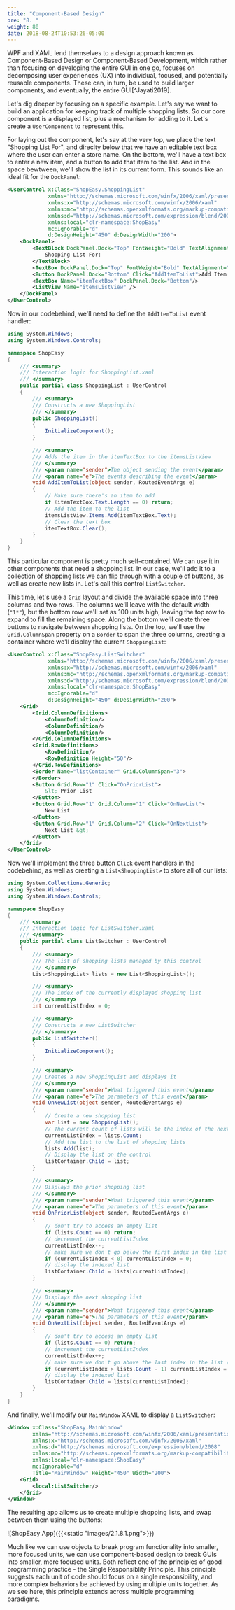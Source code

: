 ```yaml
---
title: "Component-Based Design"
pre: "8. "
weight: 80
date: 2018-08-24T10:53:26-05:00
---
```


WPF and XAML lend themselves to a design approach known as Component-Based Design or Component-Based Development, which rather than focusing on developing the entire GUI in one go, focuses on decomposing user experiences (UX) into individual, focused, and potentially reusable components.  These can, in turn, be used to build larger components, and eventually, the entire GUI[^Jayati2019].

[^Jaytai2019]: Jayati, ["UX Principles for Designing Component Based Systems"](https://opensenselabs.com/blog/articles/uxprinciples-cbs), _opensenselabs.com_, May 30, 2019.

Let's dig deeper by focusing on a specific example.  Let's say we want to build an application for keeping track of multiple shopping lists.  So our core component is a displayed list, plus a mechanism for adding to it. Let's create a `UserComponent` to represent this.

For laying out the component, let's say at the very top, we place the text "Shopping List For", and direclty below that we have an editable text box where the user can enter a store name.  On the bottom, we'll have a text box to enter a new item, and a button to add that item to the list.  And in the space bewtween, we'll show the list in its current form.  This sounds like an ideal fit for the `DockPanel`:

```xml
<UserControl x:Class="ShopEasy.ShoppingList"
             xmlns="http://schemas.microsoft.com/winfx/2006/xaml/presentation"
             xmlns:x="http://schemas.microsoft.com/winfx/2006/xaml"
             xmlns:mc="http://schemas.openxmlformats.org/markup-compatibility/2006" 
             xmlns:d="http://schemas.microsoft.com/expression/blend/2008" 
             xmlns:local="clr-namespace:ShopEasy"
             mc:Ignorable="d" 
             d:DesignHeight="450" d:DesignWidth="200">
    <DockPanel>
        <TextBlock DockPanel.Dock="Top" FontWeight="Bold" TextAlignment="Center">
            Shopping List For:
        </TextBlock>
        <TextBox DockPanel.Dock="Top" FontWeight="Bold" TextAlignment="Center" />
        <Button DockPanel.Dock="Bottom" Click="AddItemToList">Add Item To List</Button>
        <TextBox Name="itemTextBox" DockPanel.Dock="Bottom"/>
        <ListView Name="itemsListView" />
    </DockPanel>
</UserControl>
```
Now in our codebehind, we'll need to define the `AddItemToList` event handler:

```csharp
using System.Windows;
using System.Windows.Controls;

namespace ShopEasy
{
    /// <summary>
    /// Interaction logic for ShoppingList.xaml
    /// </summary>
    public partial class ShoppingList : UserControl
    {
        /// <summary>
        /// Constructs a new ShoppingList
        /// </summary>
        public ShoppingList()
        {
            InitializeComponent();
        }

        /// <summary>
        /// Adds the item in the itemTextBox to the itemsListView
        /// </summary>
        /// <param name="sender">The object sending the event</param>
        /// <param name="e">The events describing the event</param>
        void AddItemToList(object sender, RoutedEventArgs e)
        {
            // Make sure there's an item to add
            if (itemTextBox.Text.Length == 0) return;
            // Add the item to the list
            itemsListView.Items.Add(itemTextBox.Text);
            // Clear the text box
            itemTextBox.Clear();
        }
    }
}
```
This particular component is pretty much self-contained.  We can use it in other components that need a shopping list.  In our case, we'll add it to a collection of shopping lists we can flip through with a couple of buttons, as well as create new lists in.  Let's call this control `ListSwitcher`.  

This time, let's use a `Grid` layout and divide the available space into three columns and two rows.  The columns we'll leave with the default width (`"1*"`), but the bottom row we'll set as 100 units high, leaving the top row to expand to fill the remaining space.  Along the bottom we'll create three buttons to navigate between shopping lists.  On the top, we'll use the `Grid.ColumnSpan` property on a `Border` to span the three columns, creating a container where we'll display the current `ShoppingList`:

```xml
<UserControl x:Class="ShopEasy.ListSwitcher"
             xmlns="http://schemas.microsoft.com/winfx/2006/xaml/presentation"
             xmlns:x="http://schemas.microsoft.com/winfx/2006/xaml"
             xmlns:mc="http://schemas.openxmlformats.org/markup-compatibility/2006" 
             xmlns:d="http://schemas.microsoft.com/expression/blend/2008" 
             xmlns:local="clr-namespace:ShopEasy"
             mc:Ignorable="d" 
             d:DesignHeight="450" d:DesignWidth="200">
    <Grid>
        <Grid.ColumnDefinitions>
            <ColumnDefinition/>
            <ColumnDefinition/>
            <ColumnDefinition/>
        </Grid.ColumnDefinitions>
        <Grid.RowDefinitions>
            <RowDefinition/>
            <RowDefinition Height="50"/>
        </Grid.RowDefinitions>
        <Border Name="listContainer" Grid.ColumnSpan="3">
        </Border>
        <Button Grid.Row="1" Click="OnPriorList">
            &lt; Prior List
        </Button>
        <Button Grid.Row="1" Grid.Column="1" Click="OnNewList">
            New List
        </Button>
        <Button Grid.Row="1" Grid.Column="2" Click="OnNextList">
            Next List &gt;
        </Button>
    </Grid>
</UserControl>
```

Now we'll implement the three button `Click` event handlers in the codebehind, as well as creating a `List<ShoppingList>` to store all of our lists:

```csharp
using System.Collections.Generic;
using System.Windows;
using System.Windows.Controls;

namespace ShopEasy
{
    /// <summary>
    /// Interaction logic for ListSwitcher.xaml
    /// </summary>
    public partial class ListSwitcher : UserControl
    {
        /// <summary>
        /// The list of shopping lists managed by this control
        /// </summary>
        List<ShoppingList> lists = new List<ShoppingList>();

        /// <summary>
        /// The index of the currently displayed shopping list
        /// </summary>
        int currentListIndex = 0;

        /// <summary>
        /// Constructs a new ListSwitcher
        /// </summary>
        public ListSwitcher()
        {
            InitializeComponent();
        }

        /// <summary>
        /// Creates a new ShoppingList and displays it
        /// </summary>
        /// <param name="sender">What triggered this event</param>
        /// <param name="e">The parameters of this event</param>
        void OnNewList(object sender, RoutedEventArgs e)
        {
            // Create a new shopping list
            var list = new ShoppingList();
            // The current count of lists will be the index of the next list added
            currentListIndex = lists.Count;
            // Add the list to the list of shopping lists
            lists.Add(list);
            // Display the list on the control
            listContainer.Child = list;
        }

        /// <summary>
        /// Displays the prior shopping list
        /// </summary>
        /// <param name="sender">What triggered this event</param>
        /// <param name="e">The parameters of this event</param>
        void OnPriorList(object sender, RoutedEventArgs e)
        {
            // don't try to access an empty list 
            if (lists.Count == 0) return;
            // decrement the currentListIndex
            currentListIndex--;
            // make sure we don't go below the first index in the list (0)
            if (currentListIndex < 0) currentListIndex = 0;
            // display the indexed list 
            listContainer.Child = lists[currentListIndex];
        }

        /// <summary>
        /// Displays the next shopping list
        /// </summary>
        /// <param name="sender">What triggered this event</param>
        /// <param name="e">The parameters of this event</param>
        void OnNextList(object sender, RoutedEventArgs e)
        {
            // don't try to access an empty list 
            if (lists.Count == 0) return;
            // increment the currentListIndex
            currentListIndex++;
            // make sure we don't go above the last index in the list (Count - 1)
            if (currentListIndex > lists.Count - 1) currentListIndex = lists.Count - 1;
            // display the indexed list 
            listContainer.Child = lists[currentListIndex];
        }
    }
}
```

And finally, we'll modify our `MainWindow` XAML to display a `ListSwitcher`:

```xml
<Window x:Class="ShopEasy.MainWindow"
        xmlns="http://schemas.microsoft.com/winfx/2006/xaml/presentation"
        xmlns:x="http://schemas.microsoft.com/winfx/2006/xaml"
        xmlns:d="http://schemas.microsoft.com/expression/blend/2008"
        xmlns:mc="http://schemas.openxmlformats.org/markup-compatibility/2006"
        xmlns:local="clr-namespace:ShopEasy"
        mc:Ignorable="d"
        Title="MainWindow" Height="450" Width="200">
    <Grid>
        <local:ListSwitcher/>
    </Grid>
</Window>
```

The resulting app allows us to create multiple shopping lists, and swap between them using the buttons:

![ShopEasy App]({{<static "images/2.1.8.1.png">}})

Much like we can use objects to break program functionality into smaller, more focused units, we can use component-based design to break GUIs into smaller, more focused units.  Both reflect one of the principles of good programming practice - the Single Responsiblity Principle.  This principle suggests each unit of code should focus on a single responsibility, and more complex behaviors be achieved by using multiple units together.  As we see here, this principle extends across multiple programming paradigms.